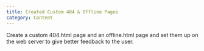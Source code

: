 ```yaml
---
title: Created Custom 404 & Offline Pages
category: Content
---
```

Create a custom 404.html page and an offline.html page and set them up on the web server to give better feedback to the user.
